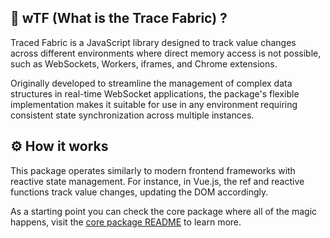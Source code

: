 ## 🔮 wTF (What is the Trace Fabric) ?

Traced Fabric is a JavaScript library designed to track value changes across different environments where direct memory access is not possible, such as WebSockets, Workers, iframes, and Chrome extensions.

Originally developed to streamline the management of complex data structures in real-time WebSocket applications, the package's flexible implementation makes it suitable for use in any environment requiring consistent state synchronization across multiple instances.

## ⚙️ How it works

This package operates similarly to modern frontend frameworks with reactive state management. For instance, in Vue.js, the ref and reactive functions track value changes, updating the DOM accordingly.

As a starting point you can check the core package where all of the magic happens, visit the [core package README](./packages/core/README.md) to learn more.

